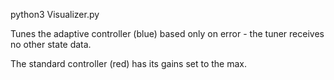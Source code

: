 python3 Visualizer.py

Tunes the adaptive controller (blue) based only on error - the tuner receives
no other state data.

The standard controller (red) has its gains set to the max.